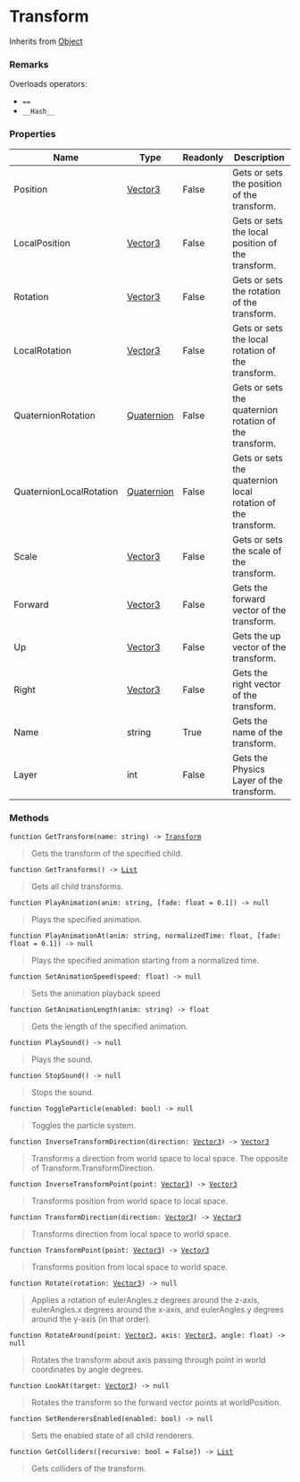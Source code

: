 # Transform
Inherits from [Object](../md/objects/Object.md)
### Remarks
Overloads operators: 
- `==`
- `__Hash__`
### Properties
|Name|Type|Readonly|Description|
|---|---|---|---|
|Position|[Vector3](../md/objects/Vector3.md)|False|Gets or sets the position of the transform.|
|LocalPosition|[Vector3](../md/objects/Vector3.md)|False|Gets or sets the local position of the transform.|
|Rotation|[Vector3](../md/objects/Vector3.md)|False|Gets or sets the rotation of the transform.|
|LocalRotation|[Vector3](../md/objects/Vector3.md)|False|Gets or sets the local rotation of the transform.|
|QuaternionRotation|[Quaternion](../md/objects/Quaternion.md)|False|Gets or sets the quaternion rotation of the transform.|
|QuaternionLocalRotation|[Quaternion](../md/objects/Quaternion.md)|False|Gets or sets the quaternion local rotation of the transform.|
|Scale|[Vector3](../md/objects/Vector3.md)|False|Gets or sets the scale of the transform.|
|Forward|[Vector3](../md/objects/Vector3.md)|False|Gets the forward vector of the transform.|
|Up|[Vector3](../md/objects/Vector3.md)|False|Gets the up vector of the transform.|
|Right|[Vector3](../md/objects/Vector3.md)|False|Gets the right vector of the transform.|
|Name|string|True|Gets the name of the transform.|
|Layer|int|False|Gets the Physics Layer of the transform.|


### Methods
<pre class="language-typescript"><code class="lang-typescript">function GetTransform(name: string) -> <a data-footnote-ref href="#user-content-fn-Transform">Transform</a></code></pre>
> Gets the transform of the specified child.

<pre class="language-typescript"><code class="lang-typescript">function GetTransforms() -> <a data-footnote-ref href="#user-content-fn-List">List</a></code></pre>
> Gets all child transforms.

<pre class="language-typescript"><code class="lang-typescript">function PlayAnimation(anim: string, [fade: float = 0.1]) -> null</code></pre>
> Plays the specified animation.

<pre class="language-typescript"><code class="lang-typescript">function PlayAnimationAt(anim: string, normalizedTime: float, [fade: float = 0.1]) -> null</code></pre>
> Plays the specified animation starting from a normalized time.

<pre class="language-typescript"><code class="lang-typescript">function SetAnimationSpeed(speed: float) -> null</code></pre>
> Sets the animation playback speed

<pre class="language-typescript"><code class="lang-typescript">function GetAnimationLength(anim: string) -> float</code></pre>
> Gets the length of the specified animation.

<pre class="language-typescript"><code class="lang-typescript">function PlaySound() -> null</code></pre>
> Plays the sound.

<pre class="language-typescript"><code class="lang-typescript">function StopSound() -> null</code></pre>
> Stops the sound.

<pre class="language-typescript"><code class="lang-typescript">function ToggleParticle(enabled: bool) -> null</code></pre>
> Toggles the particle system.

<pre class="language-typescript"><code class="lang-typescript">function InverseTransformDirection(direction: <a data-footnote-ref href="#user-content-fn-Vector3">Vector3</a>) -> <a data-footnote-ref href="#user-content-fn-Vector3">Vector3</a></code></pre>
> Transforms a direction from world space to local space. The opposite of Transform.TransformDirection.

<pre class="language-typescript"><code class="lang-typescript">function InverseTransformPoint(point: <a data-footnote-ref href="#user-content-fn-Vector3">Vector3</a>) -> <a data-footnote-ref href="#user-content-fn-Vector3">Vector3</a></code></pre>
> Transforms position from world space to local space.

<pre class="language-typescript"><code class="lang-typescript">function TransformDirection(direction: <a data-footnote-ref href="#user-content-fn-Vector3">Vector3</a>) -> <a data-footnote-ref href="#user-content-fn-Vector3">Vector3</a></code></pre>
> Transforms direction from local space to world space.

<pre class="language-typescript"><code class="lang-typescript">function TransformPoint(point: <a data-footnote-ref href="#user-content-fn-Vector3">Vector3</a>) -> <a data-footnote-ref href="#user-content-fn-Vector3">Vector3</a></code></pre>
> Transforms position from local space to world space.

<pre class="language-typescript"><code class="lang-typescript">function Rotate(rotation: <a data-footnote-ref href="#user-content-fn-Vector3">Vector3</a>) -> null</code></pre>
> Applies a rotation of eulerAngles.z degrees around the z-axis, eulerAngles.x degrees around the x-axis, and eulerAngles.y degrees around the y-axis (in that order).

<pre class="language-typescript"><code class="lang-typescript">function RotateAround(point: <a data-footnote-ref href="#user-content-fn-Vector3">Vector3</a>, axis: <a data-footnote-ref href="#user-content-fn-Vector3">Vector3</a>, angle: float) -> null</code></pre>
> Rotates the transform about axis passing through point in world coordinates by angle degrees.

<pre class="language-typescript"><code class="lang-typescript">function LookAt(target: <a data-footnote-ref href="#user-content-fn-Vector3">Vector3</a>) -> null</code></pre>
> Rotates the transform so the forward vector points at worldPosition.

<pre class="language-typescript"><code class="lang-typescript">function SetRenderersEnabled(enabled: bool) -> null</code></pre>
> Sets the enabled state of all child renderers.

<pre class="language-typescript"><code class="lang-typescript">function GetColliders([recursive: bool = False]) -> <a data-footnote-ref href="#user-content-fn-List">List</a></code></pre>
> Gets colliders of the transform.


[^Camera]: [Camera](../md/static/Camera.md)
[^Character]: [Character](../md/objects/Character.md)
[^Collider]: [Collider](../md/objects/Collider.md)
[^Collision]: [Collision](../md/objects/Collision.md)
[^Color]: [Color](../md/objects/Color.md)
[^Convert]: [Convert](../md/static/Convert.md)
[^Cutscene]: [Cutscene](../md/static/Cutscene.md)
[^Dict]: [Dict](../md/objects/Dict.md)
[^Game]: [Game](../md/static/Game.md)
[^Human]: [Human](../md/objects/Human.md)
[^Input]: [Input](../md/static/Input.md)
[^Json]: [Json](../md/static/Json.md)
[^LineCastHitResult]: [LineCastHitResult](../md/objects/LineCastHitResult.md)
[^LineRenderer]: [LineRenderer](../md/objects/LineRenderer.md)
[^List]: [List](../md/objects/List.md)
[^Map]: [Map](../md/static/Map.md)
[^MapObject]: [MapObject](../md/objects/MapObject.md)
[^MapTargetable]: [MapTargetable](../md/objects/MapTargetable.md)
[^Math]: [Math](../md/static/Math.md)
[^Network]: [Network](../md/static/Network.md)
[^NetworkView]: [NetworkView](../md/objects/NetworkView.md)
[^PersistentData]: [PersistentData](../md/static/PersistentData.md)
[^Physics]: [Physics](../md/static/Physics.md)
[^Player]: [Player](../md/objects/Player.md)
[^Quaternion]: [Quaternion](../md/objects/Quaternion.md)
[^Random]: [Random](../md/objects/Random.md)
[^Range]: [Range](../md/objects/Range.md)
[^RoomData]: [RoomData](../md/static/RoomData.md)
[^Set]: [Set](../md/objects/Set.md)
[^Shifter]: [Shifter](../md/objects/Shifter.md)
[^String]: [String](../md/static/String.md)
[^Time]: [Time](../md/static/Time.md)
[^Titan]: [Titan](../md/objects/Titan.md)
[^Transform]: [Transform](../md/objects/Transform.md)
[^UI]: [UI](../md/static/UI.md)
[^Vector2]: [Vector2](../md/objects/Vector2.md)
[^Vector3]: [Vector3](../md/objects/Vector3.md)
[^Object]: [Object](../md/objects/Object.md)
[^Component]: [Component](../md/objects/Component.md)
